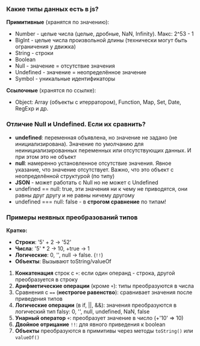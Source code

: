 ### Какие типы данных есть в js?

**Примитивные** (хранятся по значению):
- Number - целые числа (целые, дробные, NaN, Infinity). Макс: 2^53 - 1
- BigInt - целые числа произвольной длины (технически могут быть ограничения у движка)
- String - строки
- Boolean
- Null - значение = отсутствие значения
- Undefined - значение = неопределённое значение
- Symbol - уникальные идентификаторы

**Ссылочные** (хранятся по ссылке):
- Object: Array (объекты с итерратором), Function, Map, Set, Date, RegExp и др.

### Отличие Null и Undefined. Если их сравнить?

- **undefined**: переменная объявлена, но значение не задано (не инициализирована). Значение по умолчанию для неинициализированных переменных или отсутствующих данных. И при этом это не объект
- **null**: намеренно установленное отсутствие значения. Явное указание, что значение отсутствует. Важно, что это объект с неопределённой структурой (по типу)
- **JSON** - может работать с Null но не может с Undefined
- undefined == null: true, эти значения ни к чему не приводятся, они равны друг другу и не равны ничему другому
- undefined === null: false - в **строгом сравнение** по типам!

### Примеры неявных преобразований типов

**Кратко:**
- **Строки**: '5' + 2 → '52'
- **Числа**: '5' * 2 → 10, +true → 1
- **Логические**: 0, '', null → false. (`!!`)
- **Объекты**: Вызывают toString/valueOf

1) **Конкатенация** строк с `+`: если один операнд - строка, другой преобразуется в строку
2) **Арифметические операции** (кроме `+`): типы преобразуются в числа
3) Сравнения с `==` (**нестрогое равенство**): сравнивает значения после приведения типов
4) **Логические операции** (в if, ||, &&): значения преобразуются в логический тип
falsy: 0, '', null, undefined, NaN, false
5) **Унарный оператор** `+`: преобразует значение в число (+'10' => 10)
6) **Двойное отрицание** `!!`: для явного приведения к boolean
7) **Объекты** преобразуются в примитивы через методы `toString()` или `valueOf()`

